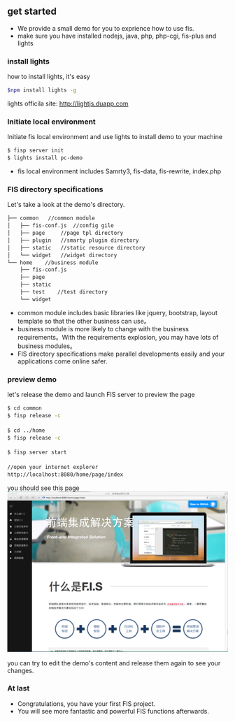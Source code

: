 ## get started

* We provide a small demo for you to exprience how to use fis.
* make sure you have installed nodejs, java, php, php-cgi, fis-plus and lights

### install lights 

how to install lights, it's easy

```bash
$npm install lights -g
```

lights officila site: http://lightjs.duapp.com

### Initiate local environment

Initiate fis local environment and use lights to install demo to your machine

```bash
$ fisp server init
$ lights install pc-demo
```

*  fis local environment includes Samrty3, fis-data, fis-rewrite, index.php

### FIS directory specifications 

Let's take a look at the demo's directory.
```bash
├── common   //common module
│   ├── fis-conf.js  //config gile
│   ├── page     //page tpl directory
│   ├── plugin   //smarty plugin directory
│   ├── static   //static resource directory
│   └── widget   //widget directory
└── home    //business module
    ├── fis-conf.js
    ├── page
    ├── static
    ├── test    //test directory
    └── widget
```

* common module includes basic libraries like jquery, bootstrap, layout template so that the other business can use。
* business module is more likely to change with the business requirements。With the requirements explosion, you may have lots of business modules。
* FIS directory specifications make parallel developments easily and your applications come online safer.

### preview demo

let's release the demo and launch FIS server to preview the page

```bash
$ cd common
$ fisp release -c

$ cd ../home
$ fisp release -c

$ fisp server start

//open your internet explorer
http://localhost:8080/home/page/index
```

you should see this page
![](./images/fis-demo.png)

you can try to edit the demo's content and release them again to see your changes.

### At last

* Congratulations, you have your first FIS project.
* You will see more fantastic and powerful FIS functions afterwards.


